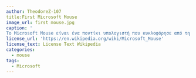 ```yaml
---
author: TheodoreZ-107
title:First Microsoft Mouse
image_url: first mouse.jpg
caption: '
Το Microsoft Mouse είναι ένα ποντίκι υπολογιστή που κυκλοφόρησε από τη Microsoft το 1983. Είναι το πρώτο ποντίκι που κυκλοφόρησε από την εταιρεία και συνδυάστηκε με το Microsoft Word, το Σημειωματάριο και ένα εκπαιδευτικό σεμινάριο στην οθόνη με αρχική τιμή 195 $.Με το ψευδώνυμο "ποντίκι με πράσινα μάτια", το Microsoft Mouse παρουσίασε ένα ζευγάρι πράσινων κουμπιών. Περιέλαβε επίσης ένα πιο κυρτό σώμα από τα πιο μπλοκ σχέδια που ήταν πιο συνηθισμένα ποντίκια εκείνη την εποχή. Όπως και με άλλα ποντίκια εκείνη την εποχή, το Microsoft Mouse χρησιμοποίησε μια χαλύβδινη σφαίρα για παρακολούθηση. '
license_url: 'https://en.wikipedia.org/wiki/Microsoft_Mouse'
license_text: License Text Wikipedia
categories:
  - mouse
tags:
  - Microsoft
---
```


